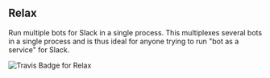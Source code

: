 ## Relax

Run multiple bots for Slack in a single process. This multiplexes
several bots in a single process and is thus ideal for anyone trying to
run "bot as a service" for Slack.

![Travis Badge for Relax](https://travis-ci.org/zerobotlabs/relax.svg?branch=master)
